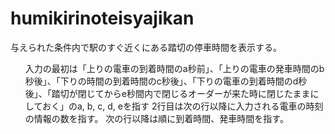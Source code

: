 # humikirinoteisyajikan
与えられた条件内で駅のすぐ近くにある踏切の停車時間を表示する。
<div>
  <ul>入力の最初は「上りの電車の到着時間のa秒前」、「上りの電車の発車時間のb秒後」、「下りの時間の到着時間のc秒後」、「下りの電車の到着時間のd秒後」、「踏切が閉じてからe秒間内で閉じるオーダーが来た時に閉じたままにしておく」のa, b, c, d, eを指す
  2行目は次の行以降に入力される電車の時刻の情報の数を指す。
    次の行以降は順に到着時間、発車時間を指す。
    </ul>
  </div>
